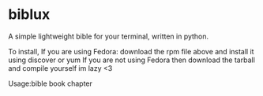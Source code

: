 # biblux
A simple lightweight bible for your terminal, written in python.




To install, 
If you are using Fedora: download the rpm file above and install it using discover or yum
If you are not using Fedora then download the tarball and compile yourself im lazy <3

Usage:bible book chapter

